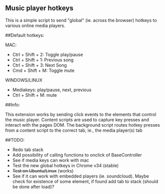 ## Music player hotkeys
This is a simple script to send "global" (ie. across the browser) hotkeys to various online media players.<br>

##Default hotkeys:

MAC:
* Ctrl + Shift + 2: Toggle play/pause
* Ctrl + Shift + 1: Previous song
* Ctrl + Shift + 3: Next Song
* Cmd + Shift + M: Toggle mute

WINDOWS/LINUX
* Mediakeys: play/pause, next, previous
* Ctrl + Shift + M: mute

##Info:

This extension works by sending click events to the elements that control the music player. Content scripts are used to capture key presses and interact with the pages DOM. The background script routes hotkey presses from a content script to the correct tab, ie., the media player(s) tab

##TODO:

* Redo tab stack
* Add possibility of calling functions to onclick of BaseController
* See if media keys can work with mac
* Test the new global hotkeys in Chrome v34 (stable)
* ~~Test on Ubuntu/Linux~~ (works)
* See if it can work with embedded players (ie. soundcloud). Maybe check for existence of some element, if found add tab to stack (should be done after load)?
